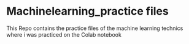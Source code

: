 # Machinelearning_practice files
This Repo contains the practice files of the machine learning technics where  i was practiced on
the Colab notebook
